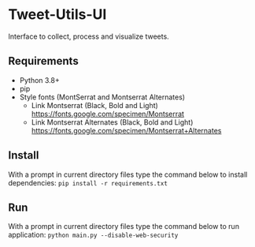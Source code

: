 # Tweet-Utils-UI
Interface to collect, process and visualize tweets.

## Requirements
  * Python 3.8+
  * pip
  * Style fonts (MontSerrat and Montserrat Alternates)
    - Link Montserrat (Black, Bold and Light) https://fonts.google.com/specimen/Montserrat
    - Link Montserrat Alternates (Black, Bold and Light) https://fonts.google.com/specimen/Montserrat+Alternates
  
  
## Install
With a prompt in current directory files type the command below to install dependencies:
```pip install -r requirements.txt```


## Run
With a prompt in current directory files type the command below to run application:
```python main.py --disable-web-security```
